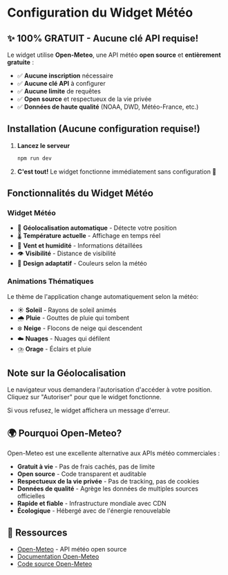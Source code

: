 # Configuration du Widget Météo

## ✨ 100% GRATUIT - Aucune clé API requise!

Le widget utilise **Open-Meteo**, une API météo **open source** et **entièrement gratuite** :
- ✅ **Aucune inscription** nécessaire
- ✅ **Aucune clé API** à configurer
- ✅ **Aucune limite** de requêtes
- ✅ **Open source** et respectueux de la vie privée
- ✅ **Données de haute qualité** (NOAA, DWD, Météo-France, etc.)

## Installation (Aucune configuration requise!)

1. **Lancez le serveur**
   ```bash
   npm run dev
   ```

2. **C'est tout!** Le widget fonctionne immédiatement sans configuration 🎉

## Fonctionnalités du Widget Météo

### Widget Météo
- 📍 **Géolocalisation automatique** - Détecte votre position
- 🌡️ **Température actuelle** - Affichage en temps réel
- 💨 **Vent et humidité** - Informations détaillées
- 👁️ **Visibilité** - Distance de visibilité
- 🎨 **Design adaptatif** - Couleurs selon la météo

### Animations Thématiques
Le thème de l'application change automatiquement selon la météo:

- ☀️ **Soleil** - Rayons de soleil animés
- 🌧️ **Pluie** - Gouttes de pluie qui tombent
- ❄️ **Neige** - Flocons de neige qui descendent
- ☁️ **Nuages** - Nuages qui défilent
- ⛈️ **Orage** - Éclairs et pluie

## Note sur la Géolocalisation

Le navigateur vous demandera l'autorisation d'accéder à votre position.
Cliquez sur "Autoriser" pour que le widget fonctionne.

Si vous refusez, le widget affichera un message d'erreur.

## 🌍 Pourquoi Open-Meteo?

Open-Meteo est une excellente alternative aux APIs météo commerciales :
- **Gratuit à vie** - Pas de frais cachés, pas de limite
- **Open source** - Code transparent et auditable
- **Respectueux de la vie privée** - Pas de tracking, pas de cookies
- **Données de qualité** - Agrège les données de multiples sources officielles
- **Rapide et fiable** - Infrastructure mondiale avec CDN
- **Écologique** - Hébergé avec de l'énergie renouvelable

## 🔗 Ressources

- [Open-Meteo](https://open-meteo.com) - API météo open source
- [Documentation Open-Meteo](https://open-meteo.com/en/docs)
- [Code source Open-Meteo](https://github.com/open-meteo/open-meteo)

